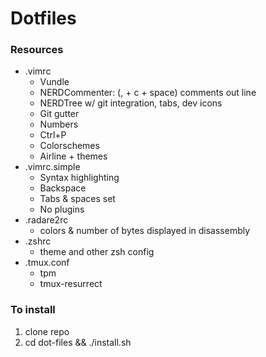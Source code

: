 # Dotfiles

### Resources
* .vimrc
	* Vundle
	* NERDCommenter: (, + c + space) comments out line
	* NERDTree w/ git integration, tabs, dev icons
	* Git gutter
	* Numbers
	* Ctrl+P
	* Colorschemes
	* Airline + themes
* .vimrc.simple
	* Syntax highlighting
	* Backspace
	* Tabs & spaces set
	* No plugins
* .radare2rc
	* colors & number of bytes displayed in disassembly
* .zshrc
	* theme and other zsh config
* .tmux.conf 
	* tpm
	* tmux-resurrect

### To install
1. clone repo
2. cd dot-files && ./install.sh
